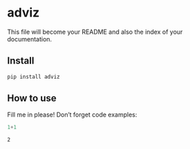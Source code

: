 adviz
================

<!-- WARNING: THIS FILE WAS AUTOGENERATED! DO NOT EDIT! -->

This file will become your README and also the index of your
documentation.

## Install

``` sh
pip install adviz
```

## How to use

Fill me in please! Don’t forget code examples:

``` python
1+1
```

    2
